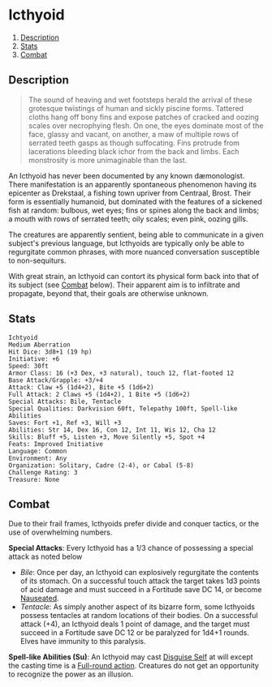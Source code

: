 # Icthyoid

1. [Description](#description)
2. [Stats](#stats)
3. [Combat](#combat)

## Description

> The sound of heaving and wet footsteps herald the arrival of these grotesque twistings of human and sickly piscine forms. Tattered cloths hang off bony fins and expose patches of cracked and oozing scales over necrophying flesh. On one, the eyes dominate most of the face, glassy and vacant, on another, a maw of multiple rows of serrated teeth gasps as though suffocating. Fins protrude from lacerations bleeding black ichor from the back and limbs. Each monstrosity is more unimaginable than the last.

An Icthyoid has never been documented by any known dæmonologist. There manifestation is an apparently spontaneous phenomenon having its epicenter as Drekstaal, a fishing town upriver from Centraal, Brost. Their form is essentially humanoid, but dominated with the features of a sickened fish at random: bulbous, wet eyes; fins or spines along the back and limbs; a mouth with rows of serrated teeth; oily scales; even pink, oozing gills.

The creatures are apparently sentient, being able to communicate in a given subject's previous language, but Icthyoids are typically only be able to regurgitate common phrases, with more nuanced conversation susceptible to non-sequiturs.

With great strain, an Icthyoid can contort its physical form back into that of its subject (see [Combat](#combat) below). Their apparent aim is to infiltrate and propagate, beyond that, their goals are otherwise unknown.

## Stats

```
Ichtyoid
Medium Aberration
Hit Dice: 3d8+1 (19 hp)
Initiative: +6
Speed: 30ft
Armor Class: 16 (+3 Dex, +3 natural), touch 12, flat-footed 12
Base Attack/Grapple: +3/+4
Attack: Claw +5 (1d4+2), Bite +5 (1d6+2)
Full Attack: 2 Claws +5 (1d4+2), 1 Bite +5 (1d6+2)
Special Attacks: Bile, Tentacle
Special Qualities: Darkvision 60ft, Telepathy 100ft, Spell-like Abilities
Saves: Fort +1, Ref +3, Will +3
Abilities: Str 14, Dex 16, Con 12, Int 11, Wis 12, Cha 12
Skills: Bluff +5, Listen +3, Move Silently +5, Spot +4
Feats: Improved Initiative
Language: Common
Environment: Any
Organization: Solitary, Cadre (2-4), or Cabal (5-8)
Challenge Rating: 3
Treasure: None
```

## Combat

Due to their frail frames, Icthyoids prefer divide and conquer tactics, or the use of overwhelming numbers.

**Special Attacks**: Every Icthyoid has a 1/3 chance of possessing a special attack as noted below
* _Bile_: Once per day, an Icthyoid can explosively regurgitate the contents of its stomach. On a successful touch attack the target takes 1d3 points of acid damage and must succeed in a Fortitude save DC 14, or become [Nauseated](http://www.dandwiki.com/wiki/SRD:Nauseated).
* _Tentacle_: As simply another aspect of its bizarre form, some Icthyoids possess tentacles at random locations of their bodies. On a successful attack (+4), an Icthyoid deals 1 point of damage, and the target must succeed in a Fortitude save DC 12 or be paralyzed for 1d4+1 rounds. Elves have immunity to this paralysis.

**Spell-like Abilities (Su)**: An Icthyoid may cast [Disguise Self](http://www.dandwiki.com/wiki/SRD:Disguise_Self) at will except the casting time is a [Full-round action](http://www.dandwiki.com/wiki/Full-round_action). Creatures do not get an opportunity to recognize the power as an illusion.
